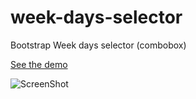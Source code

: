 week-days-selector
===============================

Bootstrap Week days selector (combobox) 

[See the demo](http://artemdude.github.io/week-days-selector/index.html)

![ScreenShot](https://raw.github.com/artemdude/week-days-selector/master/screenshots/week-days-selector.png)

